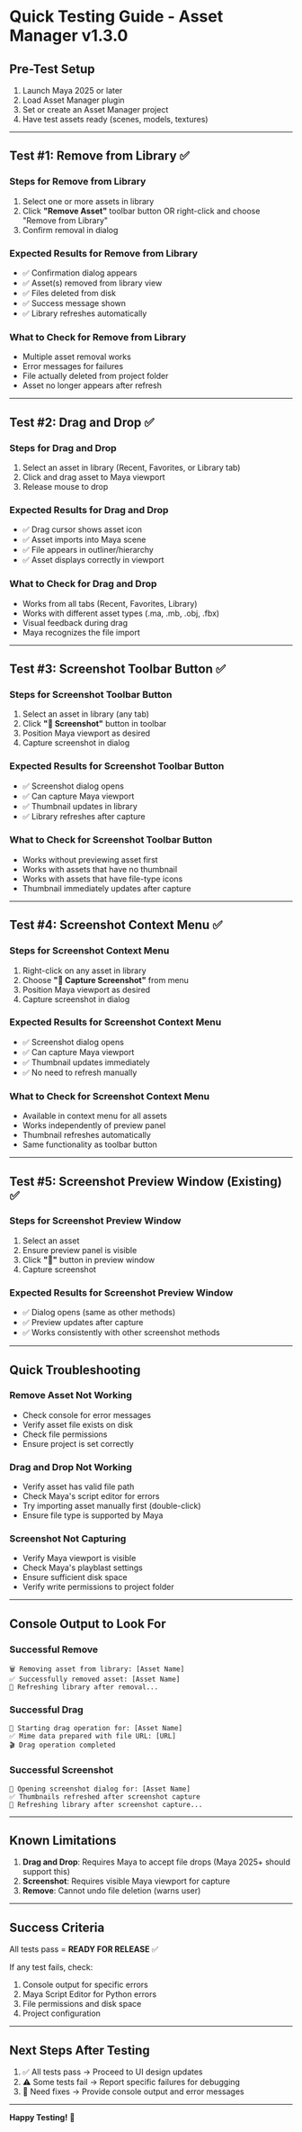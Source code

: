 # Quick Testing Guide - Asset Manager v1.3.0

## Pre-Test Setup

1. Launch Maya 2025 or later
2. Load Asset Manager plugin
3. Set or create an Asset Manager project
4. Have test assets ready (scenes, models, textures)

---

## Test #1: Remove from Library ✅

### Steps for Remove from Library

1. Select one or more assets in library
2. Click **"Remove Asset"** toolbar button OR right-click and choose "Remove from Library"
3. Confirm removal in dialog

### Expected Results for Remove from Library

- ✅ Confirmation dialog appears
- ✅ Asset(s) removed from library view
- ✅ Files deleted from disk
- ✅ Success message shown
- ✅ Library refreshes automatically

### What to Check for Remove from Library

- Multiple asset removal works
- Error messages for failures
- File actually deleted from project folder
- Asset no longer appears after refresh

---

## Test #2: Drag and Drop ✅

### Steps for Drag and Drop

1. Select an asset in library (Recent, Favorites, or Library tab)
2. Click and drag asset to Maya viewport
3. Release mouse to drop

### Expected Results for Drag and Drop

- ✅ Drag cursor shows asset icon
- ✅ Asset imports into Maya scene
- ✅ File appears in outliner/hierarchy
- ✅ Asset displays correctly in viewport

### What to Check for Drag and Drop

- Works from all tabs (Recent, Favorites, Library)
- Works with different asset types (.ma, .mb, .obj, .fbx)
- Visual feedback during drag
- Maya recognizes the file import

---

## Test #3: Screenshot Toolbar Button ✅

### Steps for Screenshot Toolbar Button

1. Select an asset in library (any tab)
2. Click **"📸 Screenshot"** button in toolbar
3. Position Maya viewport as desired
4. Capture screenshot in dialog

### Expected Results for Screenshot Toolbar Button

- ✅ Screenshot dialog opens
- ✅ Can capture Maya viewport
- ✅ Thumbnail updates in library
- ✅ Library refreshes after capture

### What to Check for Screenshot Toolbar Button

- Works without previewing asset first
- Works with assets that have no thumbnail
- Works with assets that have file-type icons
- Thumbnail immediately updates after capture

---

## Test #4: Screenshot Context Menu ✅

### Steps for Screenshot Context Menu

1. Right-click on any asset in library
2. Choose **"📸 Capture Screenshot"** from menu
3. Position Maya viewport as desired
4. Capture screenshot in dialog

### Expected Results for Screenshot Context Menu

- ✅ Screenshot dialog opens
- ✅ Can capture Maya viewport
- ✅ Thumbnail updates immediately
- ✅ No need to refresh manually

### What to Check for Screenshot Context Menu

- Available in context menu for all assets
- Works independently of preview panel
- Thumbnail refreshes automatically
- Same functionality as toolbar button

---

## Test #5: Screenshot Preview Window (Existing) ✅

### Steps for Screenshot Preview Window

1. Select an asset
2. Ensure preview panel is visible
3. Click **"📸"** button in preview window
4. Capture screenshot

### Expected Results for Screenshot Preview Window

- ✅ Dialog opens (same as other methods)
- ✅ Preview updates after capture
- ✅ Works consistently with other screenshot methods

---

## Quick Troubleshooting

### Remove Asset Not Working

- Check console for error messages
- Verify asset file exists on disk
- Check file permissions
- Ensure project is set correctly

### Drag and Drop Not Working

- Verify asset has valid file path
- Check Maya's script editor for errors
- Try importing asset manually first (double-click)
- Ensure file type is supported by Maya

### Screenshot Not Capturing

- Verify Maya viewport is visible
- Check Maya's playblast settings
- Ensure sufficient disk space
- Verify write permissions to project folder

---

## Console Output to Look For

### Successful Remove

```text
🗑️ Removing asset from library: [Asset Name]
✅ Successfully removed asset: [Asset Name]
🔄 Refreshing library after removal...
```

### Successful Drag

```text
🎯 Starting drag operation for: [Asset Name]
✅ Mime data prepared with file URL: [URL]
🎬 Drag operation completed
```

### Successful Screenshot

```text
📸 Opening screenshot dialog for: [Asset Name]
✅ Thumbnails refreshed after screenshot capture
🔄 Refreshing library after screenshot capture...
```

---

## Known Limitations

1. **Drag and Drop**: Requires Maya to accept file drops (Maya 2025+ should support this)
2. **Screenshot**: Requires visible Maya viewport for capture
3. **Remove**: Cannot undo file deletion (warns user)

---

## Success Criteria

All tests pass = **READY FOR RELEASE** ✅

If any test fails, check:

1. Console output for specific errors
2. Maya Script Editor for Python errors
3. File permissions and disk space
4. Project configuration

---

## Next Steps After Testing

1. ✅ All tests pass → Proceed to UI design updates
2. ⚠️ Some tests fail → Report specific failures for debugging
3. 🔧 Need fixes → Provide console output and error messages

---

**Happy Testing!** 🚀
